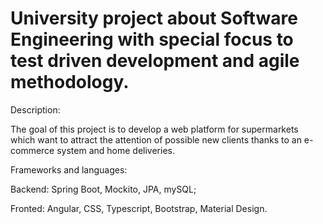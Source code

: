 # University project about Software Engineering with special focus to test driven development and agile methodology.

Description:

The goal of this project is to develop a web platform for supermarkets which want to attract the attention of possible new clients thanks to an e-commerce system and home deliveries.

Frameworks and languages:

Backend: Spring Boot, Mockito, JPA, mySQL;

Fronted: Angular, CSS, Typescript, Bootstrap, Material Design.
